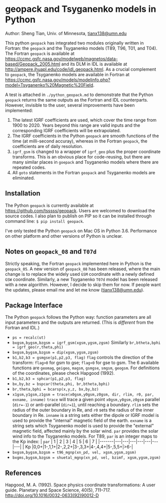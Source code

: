 # geopack and Tsyganenko models in Python
Author: Sheng Tian, Univ. of Minnesota, tianx138@umn.edu

This python `geopack` has integrated two modules originally written in Fortran: the `geopack` and the Tsyganenko models (T89, T96, T01, and T04). The Fortran `geopack` is available at https://ccmc.gsfc.nasa.gov/modelweb/magnetos/data-based/Geopack_2005.html and its DLM in IDL is available at http://ampere.jhuapl.edu/code/idl_geopack.html. As a crucial complement to `geopack`, the Tsyganenko models are available in Fortran at https://ccmc.gsfc.nasa.gov/models/modelinfo.php?model=Tsyganenko%20Magnetic%20Field.

A test is attached in `./python_geopack.md` to demonstrate that the Python `geopack` returns the same outputs as the Fortran and IDL counterparts. However, invisible to the user, several improvements have been implemented:
1. The latest IGRF coefficients are used, which cover the time range from 1900 to 2020. Years beyond this range are valid inputs and the corresponding IGRF coefficients will be extrapolated.
2. The IGRF coefficients in the Python `geopack` are smooth functions of the time (at milli-second accuray), whereas in the Fortran `geopack`, the coefficients are of daily resolution.
3. `igrf_gsm` is changed to a wrapper of `igrf_geo` plus the proper coordinate transforms. This is an obvious place for code-reusing, but there are many similar places in `goepack` and Tsyganenko models where there are repeated codes.
4. All `goto` statements in the Fortran `geopack` and Tsyganenko models are eliminated.

## Installation
The Python `geopack` is currently available at https://github.com/tsssss/geopack. Users are welcomed to download the source codes. I also plan to publish on PIP so it can be installed through command line: `$ pip install geopack`.

I've only tested the Python `geopack` on Mac OS in Python 3.6. Performance on other platform and other versions of Python is unclear.

## Notes on `geopack_08` and `T07d`
Strictly speaking, the Fortran `geopack` implemented here in Python is the `geopack_05`. A new version of `geopack_08` has been released, where the main change is to replace the widely used `GSM` coordinate with a newly defined `GSW` coordinate. Similarly, a new Tsyganenko `T07d` model has been released with a new algorithm. However, I decide to skip them for now. If people want the updates, please email me and let me know (tianx138@umn.edu).

## Package Interface
The Python `geopack` follows the Python way: function parameters are all input parameters and the outputs are returned. (This is *different* from the Fortran and IDL.)

* `ps = recalc(ut)`
* `bxgsm,bygsm,bzgsm = igrf_gsm(xgsm,ygsm,zgsm)`
Similarly `br,btheta,bphi = igrf_geo(r,theta,phi)`
* `bxgsm,bygsm,bzgsm = dip(xgsm,ygsm,zgsm)`
* `b1,b2,b3 = gsmgse(p1,p2,p3, flag)`
`flag` controls the direction of the transform: `flag>0` for gsm to gse; `flag<0` for gse to gsm.
The 6 available functions are `geomag`, `geigeo`, `magsm`, `gsmgse`, `smgsm`, `geogsm`. For definitions of the coordinates, please check Hapgood (1992).
* `b1,b2,b3 = sphcar(p1,p2,p3, flag)`
* `bx,by,bz = bspcar(theta,phi, br,btheta,bphi)`
* `br,theta,bphi = bcarsp(x,y,z, bx,by,bz)`
* `x1gsm,y1gsm,z1gsm = trace(x0gsm,y0gsm,z0gsm, dir, rlim, r0, par, exname, inname)`
`trace` will trace a given point `x0gsm,y0gsm,z0gsm` parallel (`dir=-1`) or anti-parallel (`dir=1`), until reaching a boundary.
`rlim` sets the radius of the outer boundary in Re, and `r0` sets the radius of the inner boundary in Re.
`inname` is a string sets either the dipole or IGRF model is used to provide the "internal" magnetic field of the earth.
`exname` is a string sets which Tsyganenko model is used to provide the "external" magnetic field, affected mainly by the solar wind.
`par` provides the solar wind info to the Tsyganenko models. For T89, `par` is an integer maps to the Kp index:
| `par` | 1 | 2 | 3 | 4 | 5 | 6 | 7 |
|-------|---|---|---|---|---|---|---|
| Kp    |0,0+|1-,1,1+|2-,2,2+|3-,3,3+|4-,4,4+|5-,5,5+|>6-|
* `bxgsm,bygsm,bzgsm = t96_mgnp(xn_pd, vel, xgsm,ygsm,zgsm)`
* `bxgms,bygsm,bzgsm = shuetal_mgnp(xn_pd, vel, bzimf, xgsm,ygsm,zgsm)`

## References
Hapgood, M. A. (1992). Space physics coordinate transformations: A user guide. Planetary and Space Science, 40(5), 711–717. http://doi.org/10.1016/0032-0633(92)90012-D


